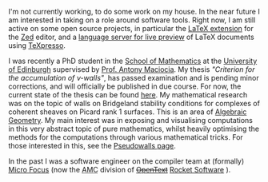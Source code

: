 I'm not currently working, to do some work on my house.
In the near future I am interested in taking on a role around software tools.
Right now, I am still active on some open source projects,
in particular the
[LaTeX extension](https://github.com/rzukic/zed-latex)
for the [Zed](https://zed.dev/) editor,
and a [language server for live preview](https://github.com/lnay/texpresso-lsp)
of LaTeX documents using [TeXpresso](https://github.com/let-def/texpresso).

I was recently a PhD student in the
[School of Mathematics](https://www.maths.ed.ac.uk/)
at the
[University of Edinburgh](https://www.ed.ac.uk/)
supervised by
[Prof. Antony Maciocia](https://www.ed.ac.uk/profile/antony-maciocia).
My thesis *"Criterion for the accumulation of ν-walls"*, has passed examination
and is pending minor corrections, and will officially be published in due course.
For now, the current state of the thesis can be found
[here](https://git.ecdf.ed.ac.uk/personal-latex-documents/research/thesis/-/jobs/artifacts/main/raw/tex/main.pdf?job=build).
My mathematical research was on the topic of walls on Bridgeland stability conditions for complexes of coherent
sheaves on Picard rank 1 surfaces.
This is an area of [Algebraic Geometry](https://en.wikipedia.org/wiki/Algebraic_geometry).
My main interest was in exposing and visualising computations in this very abstract topic of pure mathematics,
whilst heavily optimising the methods for the computations through various mathematical tricks.
For those interested in this, see the
[Pseudowalls page](pseudowalls).

In the past I was a software engineer on the compiler team at (formally)
[Micro Focus](https://www.opentext.com/microfocus)
(now the <abbr title="Application Modernisation and Connectivity (moving COBOL applications off mainframes)">AMC</abbr>
division of
~~[OpenText](https://www.opentext.com/)~~
[Rocket Software](https://www.rocketsoftware.com/)
).
